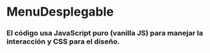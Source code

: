 # MenuDesplegable

### El código usa JavaScript puro (vanilla JS) para manejar la interacción y CSS para el diseño.

